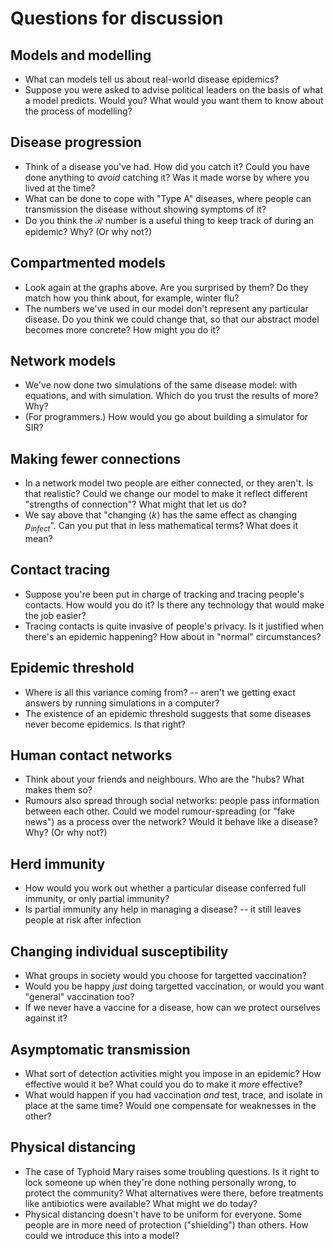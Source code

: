 # Questions for discussion

## Models and modelling

- What can models tell us about real-world disease epidemics?
- Suppose you were asked to advise political leaders on the basis of
  what a model predicts. Would you? What would you want them to know
  about the process of modelling?


## Disease progression

- Think of a disease you've had. How did you catch it? Could you have
  done anything to *avoid* catching it? Was it made worse by where you
  lived at the time?
- What can be done to cope with "Type A" diseases, where people can
  transmission the disease without showing symptoms of it?
- Do you think the $\mathcal{R}$ number is a useful thing to keep track of
  during an epidemic? Why? (Or why not?)


## Compartmented models

- Look again at the graphs above. Are you surprised by them? Do they
  match how you think about, for example, winter flu?
- The numbers we've used in our model don't represent any particular
  disease. Do you think we could change that, so that our abstract
  model becomes more concrete? How might you do it?


## Network models

- We've now done two simulations of the same disease model: with
  equations, and with simulation. Which do you trust the results of
  more? Why?
- (For programmers.) How would you go about building a simulator for
  SIR? 
  

## Making fewer connections

- In a network model two people are either connected, or they
  aren't. Is that realistic? Could we change our model to make it
  reflect different "strengths of connection"? What might that let us
  do? 
- We say above that "changing $\langle k \rangle$ has the same effect
  as changing $p_{\mathit{infect}}$". Can you put that in less
  mathematical terms? What does it mean?
  
  
## Contact tracing

- Suppose you're been put in charge of tracking and tracing people's
  contacts. How would you do it? Is there any technology that would
  make the job easier?
- Tracing contacts is quite invasive of people's privacy. Is it
  justified when there's an epidemic happening? How about in "normal"
  circumstances?


## Epidemic threshold

- Where is all this variance coming from? -- aren't we getting
  exact answers by running simulations in a computer?
- The existence of an epidemic threshold suggests that some diseases
  never become epidemics. Is that right?
  
  
## Human contact networks

- Think about your friends and neighbours. Who are the "hubs? What
  makes them so?
- Rumours also spread through social networks: people pass information
  between each other. Could we model rumour-spreading (or "fake news")
  as a process over the network? Would it behave like a disease? Why?
  (Or why not?)
  

## Herd immunity

- How would you work out whether a particular disease conferred full
  immunity, or only partial immunity?
- Is partial immunity any help in managing a disease? -- it still
  leaves people at risk after infection
  

## Changing individual susceptibility

- What groups in society would you choose for targetted vaccination?
- Would you be happy *just* doing targetted vaccination, or would you
  want "general" vaccination too?
- If we never have a vaccine for a disease, how can we protect
  ourselves against it?


## Asymptomatic transmission

- What sort of detection activities might you impose in an epidemic?
  How effective would it be? What could you do to make it *more*
  effective?
- What would happen if you had vaccination *and* test, trace, and
  isolate in place at the same time? Would one compensate for
  weaknesses in the other?
  
  
## Physical distancing

- The case of Typhoid Mary raises some troubling questions. Is it
  right to lock someone up when they're done nothing personally wrong,
  to protect the community? What alternatives were there, before
  treatments like antibiotics were available? What might we do today?  
- Physical distancing doesn't have to be uniform for everyone. Some
  people are in more need of protection ("shielding") than others. How
  could we introduce this into a model?
